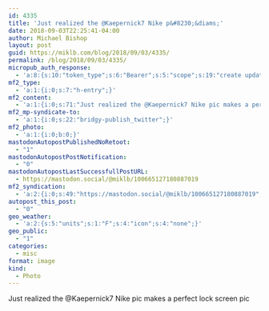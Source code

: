 ```yaml
---
id: 4335
title: 'Just realized the @Kaepernick7 Nike p&#8230;&diams;'
date: 2018-09-03T22:25:41-04:00
author: Michael Bishop
layout: post
guid: https://miklb.com/blog/2018/09/03/4335/
permalink: /blog/2018/09/03/4335/
micropub_auth_response:
  - 'a:8:{s:10:"token_type";s:6:"Bearer";s:5:"scope";s:19:"create update media";s:2:"me";s:18:"https://miklb.com/";s:9:"issued_by";s:45:"https://miklb.com/wp-json/indieauth/1.0/token";s:9:"client_id";s:21:"https://quill.p3k.io/";s:9:"issued_at";i:1535229673;s:4:"user";i:1;s:13:"last_accessed";i:1536027941;}'
mf2_type:
  - 'a:1:{i:0;s:7:"h-entry";}'
mf2_content:
  - 'a:1:{i:0;s:71:"Just realized the @Kaepernick7 Nike pic makes a perfect lock screen pic";}'
mf2_mp-syndicate-to:
  - 'a:1:{i:0;s:22:"bridgy-publish_twitter";}'
mf2_photo:
  - 'a:1:{i:0;b:0;}'
mastodonAutopostPublishedNoRetoot:
  - "1"
mastodonAutopostPostNotification:
  - "0"
mastodonAutopostLastSuccessfullPostURL:
  - https://mastodon.social/@miklb/100665127180887019
mf2_syndication:
  - 'a:2:{i:0;s:49:"https://mastodon.social/@miklb/100665127180887019";i:1;s:52:"https://twitter.com/miklb/status/1036802467130953728";}'
autopost_this_post:
  - "0"
geo_weather:
  - 'a:2:{s:5:"units";s:1:"F";s:4:"icon";s:4:"none";}'
geo_public:
  - "1"
categories:
  - misc
format: image
kind:
  - Photo
---
```

Just realized the @Kaepernick7 Nike pic makes a perfect lock screen pic